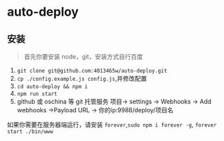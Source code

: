 # auto-deploy
## 安装
> 首先你要安装 node，git，安装方式自行百度

1. `git clone git@github.com:4013465w/auto-deploy.git`
2. `cp ./config.example.js config.js`,并修改配置
2. `cd auto-deploy && npm i`
3. `npm run start`
4. github 或 oschina 等 git 托管服务 项目-> settings -> Webhooks -> Add webhooks ->Payload URL -> 你的ip:9988/deploy/项目名

如果你需要在服务器端运行，请安装 `forever`,`sudo npm i forever -g`, `forever start ./bin/www`